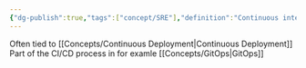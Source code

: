 ```yaml
---
{"dg-publish":true,"tags":["concept/SRE"],"definition":"Continuous integration is the practice of integrating all your code changes into the main branch of a shared source code repository early and often, automatically testing each change when you commit or merge them, and automatically kicking off a build.","creation_date":"2024-05-02 17:12","permalink":"/concepts/continuous-integration/","dgPassFrontmatter":true}
---
```


Often tied to [[Concepts/Continuous Deployment\|Continuous Deployment]]
Part of the CI/CD process in for examle [[Concepts/GitOps\|GitOps]]

